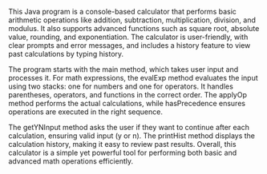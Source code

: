 This Java program is a console-based calculator that performs basic arithmetic operations like addition, subtraction, multiplication, division, and modulus. It also supports advanced functions such as square root, absolute value, rounding, and exponentiation. The calculator is user-friendly, with clear prompts and error messages, and includes a history feature to view past calculations by typing history.

The program starts with the main method, which takes user input and processes it. For math expressions, the evalExp method evaluates the input using two stacks: one for numbers and one for operators. It handles parentheses, operators, and functions in the correct order. The applyOp method performs the actual calculations, while hasPrecedence ensures operations are executed in the right sequence.

The getYNInput method asks the user if they want to continue after each calculation, ensuring valid input (y or n). The printHist method displays the calculation history, making it easy to review past results. Overall, this calculator is a simple yet powerful tool for performing both basic and advanced math operations efficiently.

